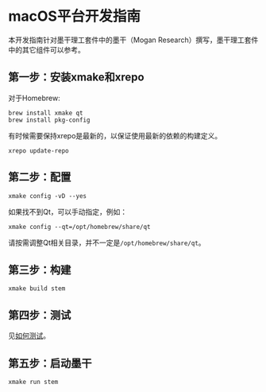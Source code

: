 # macOS平台开发指南
本开发指南针对墨干理工套件中的墨干（Mogan Research）撰写，墨干理工套件中的其它组件可以参考。

## 第一步：安装xmake和xrepo
对于Homebrew:
```
brew install xmake qt
brew install pkg-config
```

有时候需要保持xrepo是最新的，以保证使用最新的依赖的构建定义。
```
xrepo update-repo
```

## 第二步：配置
```
xmake config -vD --yes 
```
如果找不到Qt，可以手动指定，例如：
```
xmake config --qt=/opt/homebrew/share/qt
```
请按需调整Qt相关目录，并不一定是`/opt/homebrew/share/qt`。

## 第三步：构建
```
xmake build stem
```

## 第四步：测试
见[如何测试](Test.md)。

## 第五步：启动墨干
``` bash
xmake run stem
```
